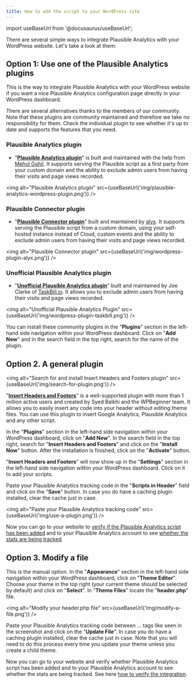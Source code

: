 ```yaml
---
title: How to add the script to your WordPress site
---
```


import useBaseUrl from '@docusaurus/useBaseUrl';

There are several simple ways to integrate Plausible Analytics with your WordPress website. Let's take a look at them:

## Option 1: Use one of the Plausible Analytics plugins

This is the way to integrate Plausible Analytics with your WordPress website if you want a nice Plausible Analytics configuration page directly in your WordPress dashboard. 

There are several alternatives thanks to the members of our community. Note that these plugins are community maintained and therefore we take no responsibility for them. Check the individual plugin to see whether it's up to date and supports the features that you need.

### Plausible Analytics plugin

* "**[Plausible Analytics plugin](https://wordpress.org/plugins/plausible-analytics/)**" is built and maintained with the help from [Mehul Gohil](https://mehulgohil.com). It supports serving the Plausible script as a first party from your custom domain and the ability to exclude admin users from having their visits and page views recorded.

<img alt="Plausible Analytics plugin" src={useBaseUrl('img/plausible-analytics-wordpress-plugin.png')} />

### Plausible Connector plugin

* "**[Plausible Connector plugin](https://wordpress.org/plugins/plausible-connector/)**" built and maintained by [alyx](https://eq3.net/plausible-wp/). It supports serving the Plausible script from a custom domain, using your self-hosted instance instead of Cloud, custom events and the ability to exclude admin users from having their visits and page views recorded.

<img alt="Plausible Connector plugin" src={useBaseUrl('img/wordpress-plugin-alyx.png')} />

### Unofficial Plausible Analytics plugin
* "**[Unofficial Plausible Analytics plugin](https://wordpress.org/plugins/unofficial-plausible-analytics)**" built and maintained by Joe Clarke of [TaskBill.io](https://blog.taskbill.io/2020/07/27/plausible-analytics-wordpress-plugin/). It allows you to exclude admin users from having their visits and page views recorded.

<img alt="Unofficial Plausible Analytics Plugin" src={useBaseUrl('img/wordpress-plugin-taskbill.png')} />

You can install these community plugins in the "**Plugins**" section in the left-hand side navigation within your WordPress dashboard. Click on "**Add New**" and in the search field in the top right, search for the name of the plugin.

## Option 2. A general plugin

<img alt="Search for and install Insert Headers and Footers plugin" src={useBaseUrl('img/search-for-plugin.png')} /> 

"**[Insert Headers and Footers](https://wordpress.org/plugins/insert-headers-and-footers/)**" is a well-supported plugin with more than 1 million active users and created by Syed Balkhi and the WPBeginner team. It allows you to easily insert any code into your header without editing theme files. You can use this plugin to insert Google Analytics, Plausible Analytics and any other script. 

In the "**Plugins**" section in the left-hand side navigation within your WordPress dashboard, click on "**Add New**". In the search field in the top right, search for "**Insert Headers and Footers**" and click on the "**Install Now**" button. After the installation is finished, click on the "**Activate**" button.

"**Insert Headers and Footers**" will now show up in the "**Settings**" section in the left-hand side navigation within your WordPress dashboard. Click on it to add your scripts. 

Paste your Plausible Analytics tracking code in the "**Scripts in Header**" field and click on the "**Save**" button. In case you do have a caching plugin installed, clear the cache just in case.

<img alt="Paste your Plausible Analytics tracking code" src={useBaseUrl('img/use-a-plugin.png')} />

Now you can go to your website to [verify if the Plausible Analytics script has been added](plausible-script.md#verify-if-the-script-is-installed-on-your-site) and to your Plausible Analytics account to see [whether the stats are being tracked](verify-integration.md).

## Option 3. Modify a file

This is the manual option. In the "**Appearance**" section in the left-hand side navigation within your WordPress dashboard, click on "**Theme Editor**". Choose your theme in the top right (your current theme should be selected by default) and click on "**Select**". In "**Theme Files**" locate the "**header.php**" file.

<img alt="Modify your header.php file" src={useBaseUrl('img/modify-a-file.png')} />

Paste your Plausible Analytics tracking code between <head>...</head> tags like seen in the screenshot and click on the "**Update File**". In case you do have a caching plugin installed, clear the cache just in case. Note that you will need to do this process every time you update your theme unless you create a child theme.

Now you can go to your website and verify whether Plausible Analytics script has been added and to your Plausible Analytics account to see whether the stats are being tracked. See here [how to verify the integration](plausible-script.md#verify-if-the-script-is-installed-on-your-site).
